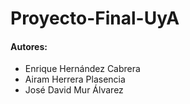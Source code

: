 # Proyecto-Final-UyA


#### **Autores:** 
  * Enrique Hernández Cabrera
  * Airam Herrera Plasencia
  * José David Mur Álvarez
